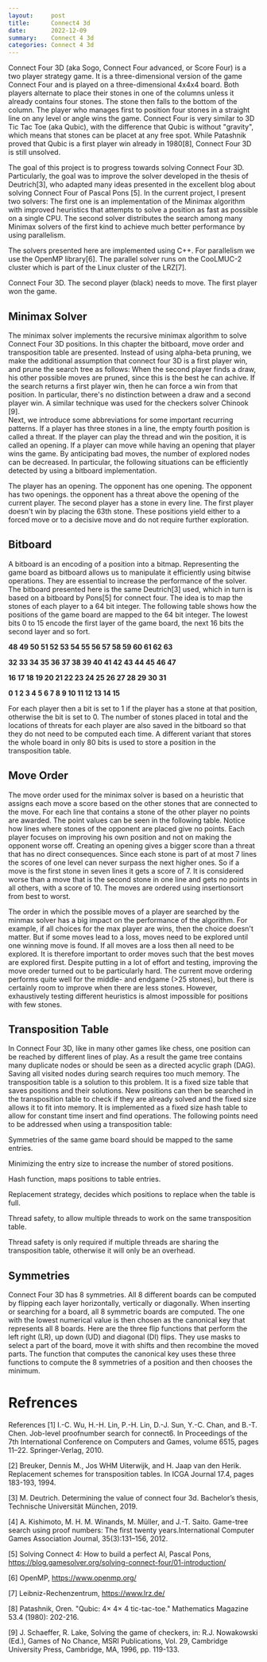 ```yaml
---
layout:     post
title:      Connect4 3d
date:       2022-12-09
summary:    Connect 4 3d
categories: Connect 4 3d 
---
```


Connect Four 3D (aka Sogo, Connect Four advanced, or Score Four) is a two player strategy game. It is a three-dimensional version of the game Connect Four and is played on a three-dimensional 4x4x4 board. Both players alternate to place their stones in one of the columns unless it already contains four stones. The stone then falls to the bottom of the column. The player who manages first to position four stones in a straight line on any level or angle wins the game. Connect Four is very similar to 3D Tic Tac Toe (aka Qubic), with the difference that Qubic is without "gravity", which means that stones can be placet at any free spot. While Patashnik proved that Qubic is a first player win already in 1980[8], Connect Four 3D is still unsolved.

The goal of this project is to progress towards solving Connect Four 3D. Particularly, the goal was to improve the solver developed in the thesis of Deutrich[3], who adapted many ideas presented in the excellent blog about solving Connect Four of Pascal Pons [5]. In the current project, I present two solvers: The first one is an implementation of the Minimax algorithm with improved heuristics that attempts to solve a position as fast as possible on a single CPU. The second solver distributes the search among many Minimax solvers of the first kind to achieve much better performance by using parallelism.

The solvers presented here are implemented using C++. For parallelism we use the OpenMP library[6]. The parallel solver runs on the CooLMUC-2 cluster which is part of the Linux cluster of the LRZ[7].

Connect Four 3D. The second player (black) needs to move. The first player won the game.

## Minimax Solver
The minimax solver implements the recursive minimax algorithm to solve Connect Four 3D positions. In this chapter the bitboard, move order and transposition table are presented. Instead of using alpha-beta pruning, we make the additional assumption that connect four 3D is a first player win, and prune the search tree as follows: When the second player finds a draw, his other possible moves are pruned, since this is the best he can achive. If the search returns a first player win, then he can force a win from that position. In particular, there's no distinction between a draw and a second player win. A similar technique was used for the checkers solver Chinook [9].
<br>
Next, we introduce some abbreviations for some important recurring patterns. If a player has three stones in a line, the empty fourth position is called a threat. If the player can play the thread and win the position, it is called an opening. If a player can move while having an opening that player wins the game. By anticipating bad moves, the number of explored nodes can be decreased. In particular, the following situations can be efficiently detected by using a bitboard implementation.

The player has an opening.
The opponent has one opening.
The opponent has two openings.
the opponent has a threat above the opening of the current player.
The second player has a stone in every line.
The first player doesn't win by placing the 63th stone.
These positions yield either to a forced move or to a decisive move and do not require further exploration.

## Bitboard
A bitboard is an encoding of a position into a bitmap. Representing the game board as bitboard allows us to manipulate it efficiently using bitwise operations. They are essential to increase the performance of the solver. The bitboard presented here is the same Deutrich[3] used, which in turn is based on a bitboard by Pons[5] for connect four. The idea is to map the stones of each player to a 64 bit integer. The following table shows how the positions of the game board are mapped to the 64 bit integer. The lowest bits 0 to 15 encode the first layer of the game board, the next 16 bits the second layer and so fort.

<b>48 49 50 51
52 53 54 55
56 57 58 59
60 61 62 63

32 33 34 35
36 37 38 39
40 41 42 43
44 45 46 47

16 17 18 19
20 21 22 23
24 25 26 27
28 29 30 31

0  1  2  3
4  5  6  7
8  9 10 11
12 13 14 15</b>

For each player then a bit is set to 1 if the player has a stone at that position, otherwise the bit is set to 0. The number of stones placed in total and the locations of threats for each player are also saved in the bitboard so that they do not need to be computed each time. A different variant that stores the whole board in only 80 bits is used to store a position in the transposition table.

## Move Order
The move order used for the minimax solver is based on a heuristic that assigns each move a score based on the other stones that are connected to the move. For each line that contains a stone of the other player no points are awarded. The point values can be seen in the following table.
Notice how lines where stones of the opponent are placed give no points. Each player focuses on improving his own position and not on making the opponent worse off. Creating an opening gives a bigger score than a threat that has no direct consequences. Since each stone is part of at most 7 lines the scores of one level can never surpass the next higher ones. So if a move is the first stone in seven lines it gets a score of 7. It is considered worse than a move that is the second stone in one line and gets no points in all others, with a score of 10. The moves are ordered using insertionsort from best to worst.

The order in which the possible moves of a player are searched by the minmax solver has a big impact on the performance of the algorithm. For example, if all choices for the max player are wins, then the choice doesn't matter. But if some moves lead to a loss, moves need to be explored until one winning move is found. If all moves are a loss then all need to be explored. It is therefore important to order moves such that the best moves are explored first. Despite putting in a lot of effort and testing, improving the move oreder turned out to be particularly hard. The current move ordering performs quite well for the middle- and endgame (>25 stones), but there is certainly room to improve when there are less stones. However, exhaustively testing different heuristics is almost impossible for positions with few stones.

## Transposition Table
In Connect Four 3D, like in many other games like chess, one position can be reached by different lines of play. As a result the game tree contains many duplicate nodes or should be seen as a directed acyclic graph (DAG). Saving all visited nodes during search requires too much memory. The transposition table is a solution to this problem. It is a fixed size table that saves positions and their solutions. New positions can then be searched in the transposition table to check if they are already solved and the fixed size allows it to fit into memory. It is implemented as a fixed size hash table to allow for constant time insert and find operations. The following points need to be addressed when using a transposition table:

Symmetries of the same game board should be mapped to the same entries.

Minimizing the entry size to increase the number of stored positions.

Hash function, maps positions to table entries.

Replacement strategy, decides which positions to replace when the table is full.

Thread safety, to allow multiple threads to work on the same transposition table.

Thread safety is only required if multiple threads are sharing the transposition table, otherwise it will only be an overhead.

## Symmetries
Connect Four 3D has 8 symmetries. All 8 different boards can be computed by flipping each layer horizontally, vertically or diagonally. When inserting or searching for a board, all 8 symmetric boards are computed. The one with the lowest numerical value is then chosen as the canonical key that represents all 8 boards. Here are the three flip functions that perform the left right (LR), up down (UD) and diagonal (DI) flips. They use masks to select a part of the board, move it with shifts and then recombine the moved parts. The function that computes the canonical key uses these three functions to compute the 8 symmetries of a position and then chooses the minimum.

# Refrences 
References
[1] I.-C. Wu, H.-H. Lin, P.-H. Lin, D.-J. Sun, Y.-C. Chan, and B.-T. Chen. Job-level proofnumber search for connect6. In Proceedings of the 7th International Conference on Computers and Games, volume 6515, pages 11–22. Springer-Verlag, 2010.

[2] Breuker, Dennis M., Jos WHM Uiterwijk, and H. Jaap van den Herik. Replacement schemes for transposition tables. In ICGA Journal 17.4, pages 183-193, 1994.

[3] M. Deutrich. Determining the value of connect four 3d. Bachelor’s thesis, Technische Universität München, 2019.

[4] A. Kishimoto, M. H. M. Winands, M. Müller, and J.-T. Saito. Game-tree search using proof numbers: The first twenty years.International Computer Games Association Journal, 35(3):131–156, 2012.

[5] Solving Connect 4: How to build a perfect AI, Pascal Pons, https://blog.gamesolver.org/solving-connect-four/01-introduction/

[6] OpenMP, https://www.openmp.org/

[7] Leibniz-Rechenzentrum, https://www.lrz.de/

[8] Patashnik, Oren. "Qubic: 4× 4× 4 tic-tac-toe." Mathematics Magazine 53.4 (1980): 202-216.

[9] J. Schaeffer, R. Lake, Solving the game of checkers, in: R.J. Nowakowski (Ed.), Games of No Chance, MSRI Publications, Vol. 29, Cambridge University Press, Cambridge, MA, 1996, pp. 119-133.



